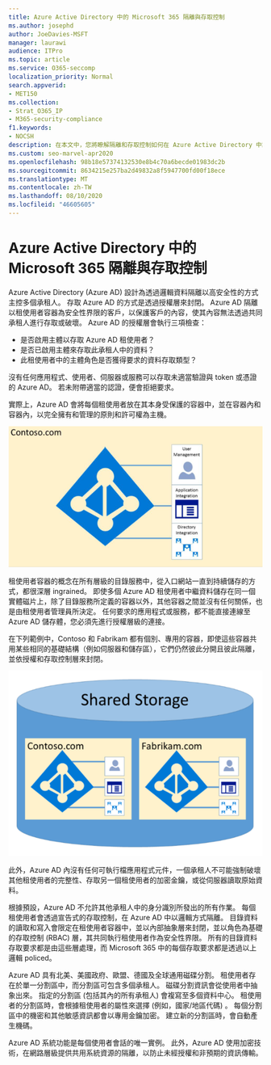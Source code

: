 ```yaml
---
title: Azure Active Directory 中的 Microsoft 365 隔離與存取控制
ms.author: josephd
author: JoeDavies-MSFT
manager: laurawi
audience: ITPro
ms.topic: article
ms.service: O365-seccomp
localization_priority: Normal
search.appverid:
- MET150
ms.collection:
- Strat_O365_IP
- M365-security-compliance
f1.keywords:
- NOCSH
description: 在本文中，您將瞭解隔離和存取控制如何在 Azure Active Directory 中讓多個承租人相互隔離的資料。
ms.custom: seo-marvel-apr2020
ms.openlocfilehash: 98b18e57374132530e8b4c70a6becde01983dc2b
ms.sourcegitcommit: 8634215e257ba2d49832a8f5947700fd00f18ece
ms.translationtype: MT
ms.contentlocale: zh-TW
ms.lasthandoff: 08/10/2020
ms.locfileid: "46605605"
---
```

# <a name="microsoft-365-isolation-and-access-control-in-azure-active-directory"></a>Azure Active Directory 中的 Microsoft 365 隔離與存取控制

Azure Active Directory (Azure AD) 設計為透過邏輯資料隔離以高安全性的方式主控多個承租人。 存取 Azure AD 的方式是透過授權層來封閉。 Azure AD 隔離以租使用者容器為安全性界限的客戶，以保護客戶的內容，使其內容無法透過共同承租人進行存取或破壞。 Azure AD 的授權層會執行三項檢查：

- 是否啟用主體以存取 Azure AD 租使用者？
- 是否已啟用主體來存取此承租人中的資料？
- 此租使用者中的主體角色是否獲得要求的資料存取類型？

沒有任何應用程式、使用者、伺服器或服務可以存取未適當驗證與 token 或憑證的 Azure AD。 若未附帶適當的認證，便會拒絕要求。

實際上，Azure AD 會將每個租使用者放在其本身受保護的容器中，並在容器內和容器內，以完全擁有和管理的原則和許可權為主機。
 
![Azure 容器](media/office-365-isolation-azure-container.png)

租使用者容器的概念在所有層級的目錄服務中，從入口網站一直到持續儲存的方式，都很深層 ingrained。 即使多個 Azure AD 租使用者中繼資料儲存在同一個實體磁片上，除了目錄服務所定義的容器以外，其他容器之間並沒有任何關係，也是由租使用者管理員所決定。 任何要求的應用程式或服務，都不能直接連線至 Azure AD 儲存體，您必須先進行授權層級的連接。

在下列範例中，Contoso 和 Fabrikam 都有個別、專用的容器，即使這些容器共用某些相同的基礎結構（例如伺服器和儲存區），它們仍然彼此分開且彼此隔離，並依授權和存取控制層來封閉。
 
![Azure 專用容器](media/office-365-isolation-azure-dedicated-containers.png)

此外，Azure AD 內沒有任何可執行檔應用程式元件，一個承租人不可能強制破壞其他租使用者的完整性、存取另一個租使用者的加密金鑰，或從伺服器讀取原始資料。

根據預設，Azure AD 不允許其他承租人中的身分識別所發出的所有作業。 每個租使用者會透過宣告式的存取控制，在 Azure AD 中以邏輯方式隔離。 目錄資料的讀取和寫入會限定在租使用者容器中，並以內部抽象層來封閉，並以角色為基礎的存取控制 (RBAC) 層，其共同執行租使用者作為安全性界限。 所有的目錄資料存取要求都是由這些層處理，而 Microsoft 365 中的每個存取要求都是透過以上邏輯 policed。

Azure AD 具有北美、美國政府、歐盟、德國及全球通用磁碟分割。 租使用者存在於單一分割區中，而分割區可包含多個承租人。 磁碟分割資訊會從使用者中抽象出來。 指定的分割區 (包括其內的所有承租人) 會複寫至多個資料中心。 租使用者的分割區時，會根據租使用者的屬性來選擇 (例如，國家/地區代碼) 。 每個分割區中的機密和其他敏感資訊都會以專用金鑰加密。 建立新的分割區時，會自動產生機碼。

Azure AD 系統功能是每個使用者會話的唯一實例。 此外，Azure AD 使用加密技術，在網路層級提供共用系統資源的隔離，以防止未經授權和非預期的資訊傳輸。
